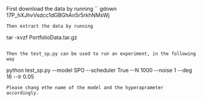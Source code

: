 First download the data by running
``
gdown 17P_hXJhvVsdcc1dGBGhAn5r5rkhNMsWj
```
Then extract the data by running
```
tar -xvzf PortfolioData.tar.gz
```

Then the test_sp.py can be used to run an experiment, in the following way
```
python test_sp.py --model SPO --scheduler True --N 1000 --noise 1 --deg 16 --lr 0.05
```
Please chang ethe name of the model and the hyperaprameter accordingly.